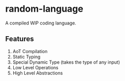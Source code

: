 # random-language
A compiled WIP coding language.

## Features
 1. AoT Compilation
 2. Static Typing
 3. Special Dynamic Type (takes the type of any input)
 4. Low Level Operations
 5. High Level Abstractions

